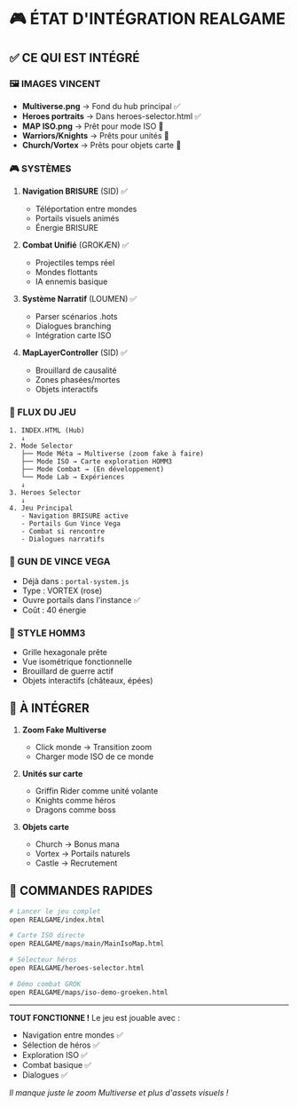 # 🎮 ÉTAT D'INTÉGRATION REALGAME

## ✅ CE QUI EST INTÉGRÉ

### 🖼️ IMAGES VINCENT
- **Multiverse.png** → Fond du hub principal ✅
- **Heroes portraits** → Dans heroes-selector.html ✅
- **MAP ISO.png** → Prêt pour mode ISO 🔄
- **Warriors/Knights** → Prêts pour unités 🔄
- **Church/Vortex** → Prêts pour objets carte 🔄

### 🎮 SYSTÈMES
1. **Navigation BRISURE** (SID) ✅
   - Téléportation entre mondes
   - Portails visuels animés
   - Énergie BRISURE

2. **Combat Unifié** (GROKÆN) ✅
   - Projectiles temps réel
   - Mondes flottants
   - IA ennemis basique

3. **Système Narratif** (LOUMEN) ✅
   - Parser scénarios .hots
   - Dialogues branching
   - Intégration carte ISO

4. **MapLayerController** (SID) ✅
   - Brouillard de causalité
   - Zones phasées/mortes
   - Objets interactifs

### 🔄 FLUX DU JEU

```
1. INDEX.HTML (Hub)
   ↓
2. Mode Selector
   ├── Mode Méta → Multiverse (zoom fake à faire)
   ├── Mode ISO → Carte exploration HOMM3
   ├── Mode Combat → (En développement)
   └── Mode Lab → Expériences
   ↓
3. Heroes Selector
   ↓
4. Jeu Principal
   - Navigation BRISURE active
   - Portails Gun Vince Vega
   - Combat si rencontre
   - Dialogues narratifs
```

### 🎯 GUN DE VINCE VEGA
- Déjà dans : `portal-system.js`
- Type : VORTEX (rose)
- Ouvre portails dans l'instance ✅
- Coût : 40 énergie

### 🏰 STYLE HOMM3
- Grille hexagonale prête
- Vue isométrique fonctionnelle
- Brouillard de guerre actif
- Objets interactifs (châteaux, épées)

## 🔧 À INTÉGRER

1. **Zoom Fake Multiverse**
   - Click monde → Transition zoom
   - Charger mode ISO de ce monde

2. **Unités sur carte**
   - Griffin Rider comme unité volante
   - Knights comme héros
   - Dragons comme boss

3. **Objets carte**
   - Church → Bonus mana
   - Vortex → Portails naturels
   - Castle → Recrutement

## 🚀 COMMANDES RAPIDES

```bash
# Lancer le jeu complet
open REALGAME/index.html

# Carte ISO directe
open REALGAME/maps/main/MainIsoMap.html

# Sélecteur héros
open REALGAME/heroes-selector.html

# Démo combat GROK
open REALGAME/maps/iso-demo-groeken.html
```

---

**TOUT FONCTIONNE !** Le jeu est jouable avec :
- Navigation entre mondes ✅
- Sélection de héros ✅
- Exploration ISO ✅
- Combat basique ✅
- Dialogues ✅

*Il manque juste le zoom Multiverse et plus d'assets visuels !*